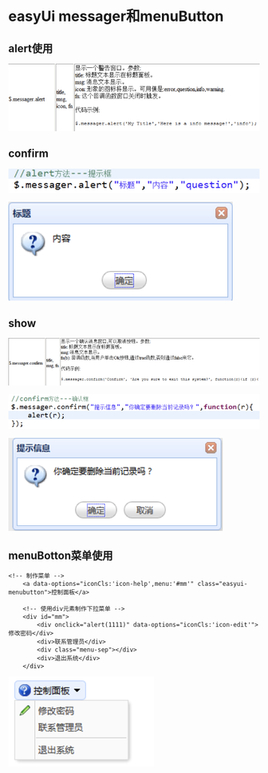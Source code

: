 # easyUi messager和menuButton

## alert使用

![](../../.gitbook/assets/image%20%28216%29.png)

## confirm

![](../../.gitbook/assets/image%20%28242%29.png)

![](../../.gitbook/assets/image%20%28137%29.png)

## show

![](../../.gitbook/assets/image%20%28208%29.png)

![](../../.gitbook/assets/image%20%28215%29.png)

![](../../.gitbook/assets/image%20%28211%29.png)

## menuBotton菜单使用

```text
<!-- 制作菜单 -->
	<a data-options="iconCls:'icon-help',menu:'#mm'" class="easyui-menubutton">控制面板</a>
	
	<!-- 使用div元素制作下拉菜单 -->
	<div id="mm">
		<div onclick="alert(1111)" data-options="iconCls:'icon-edit'">修改密码</div>
		<div>联系管理员</div>
		<div class="menu-sep"></div>
		<div>退出系统</div>
	</div>

```

![](../../.gitbook/assets/image%20%28162%29.png)

